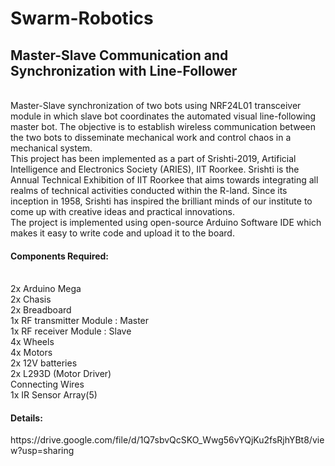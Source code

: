 # Swarm-Robotics
## Master-Slave Communication and Synchronization with Line-Follower
<br>
Master-Slave synchronization of two bots using NRF24L01 transceiver module in which slave bot coordinates the automated visual line-following master bot. The objective is to establish wireless communication between the two bots to disseminate mechanical work and control chaos in a mechanical system.<br>
This project has been implemented as a part of Srishti-2019, Artificial Intelligence and Electronics Society (ARIES), IIT Roorkee. Srishti is the Annual Technical Exhibition of IIT Roorkee that aims towards integrating all realms of technical activities conducted within the R-land. Since its inception in 1958, Srishti has inspired the brilliant minds of our institute to come up with creative ideas and practical innovations.  <br>
The project is implemented using open-source Arduino Software IDE which makes it easy to write code and upload it to the board.
<h4> Components Required: </h4> <br>
2x Arduino Mega<br>
2x Chasis<br>
2x Breadboard<br>
1x RF transmitter Module : Master<br>
1x RF receiver Module : Slave<br>
4x Wheels<br>
4x Motors<br>
2x 12V batteries<br>
2x L293D (Motor Driver)<br>
Connecting Wires<br>
1x IR Sensor Array(5)<br>
<h4> Details: </h4> 
https://drive.google.com/file/d/1Q7sbvQcSKO_Wwg56vYQjKu2fsRjhYBt8/view?usp=sharing
